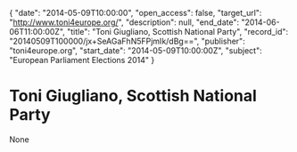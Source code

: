 {
  "date": "2014-05-09T10:00:00", 
  "open_access": false, 
  "target_url": "http://www.toni4europe.org/", 
  "description": null, 
  "end_date": "2014-06-06T11:00:00Z", 
  "title": "Toni Giugliano, Scottish National Party", 
  "record_id": "20140509T100000/jx+SeAGaFhN5FPjmIk/dBg==", 
  "publisher": "toni4europe.org", 
  "start_date": "2014-05-09T10:00:00Z", 
  "subject": "European Parliament Elections 2014"
}

# Toni Giugliano, Scottish National Party

None